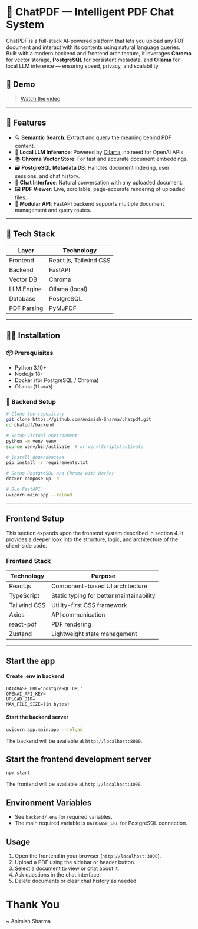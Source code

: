 # 🧠 ChatPDF — Intelligent PDF Chat System

ChatPDF is a full-stack AI-powered platform that lets you upload any PDF document and interact with its contents using natural language queries. Built with a modern backend and frontend architecture, it leverages **Chroma** for vector storage, **PostgreSQL** for persistent metadata, and **Ollama** for local LLM inference — ensuring speed, privacy, and scalability.

## 🎥 Demo

> [Watch the video](https://www.youtube.com/watch?v=VIDEO_ID_HERE)  

---

## 🚀 Features

- 🔍 **Semantic Search**: Extract and query the meaning behind PDF content.
- 🧠 **Local LLM Inference**: Powered by [Ollama](https://ollama.com), no need for OpenAI APIs.
- 📚 **Chroma Vector Store**: For fast and accurate document embeddings.
- 🗃 **PostgreSQL Metadata DB**: Handles document indexing, user sessions, and chat history.
- 💬 **Chat Interface**: Natural conversation with any uploaded document.
- 🖼 **PDF Viewer**: Live, scrollable, page-accurate rendering of uploaded files.
- 🧱 **Modular API**: FastAPI backend supports multiple document management and query routes.

---

## 🧰 Tech Stack

| Layer       | Technology                |
|-------------|----------------------------|
| Frontend    | React.js, Tailwind CSS     |
| Backend     | FastAPI                    |
| Vector DB   | Chroma                     |
| LLM Engine  | Ollama (local)             |
| Database    | PostgreSQL                 |
| PDF Parsing | PyMuPDF     |

---

## 🧑‍💻 Installation

### 📦 Prerequisites

- Python 3.10+
- Node.js 18+
- Docker (for PostgreSQL / Chroma)
- Ollama (`llama3`)

### 📁 Backend Setup

```bash
# Clone the repository
git clone https://github.com/Animish-Sharma/chatpdf.git
cd chatpdf/backend

# Setup virtual environment
python -m venv venv
source venv/bin/activate  # or venv\Scripts\activate

# Install dependencies
pip install -r requirements.txt

# Setup PostgreSQL and Chroma with Docker
docker-compose up -d

# Run FastAPI
uvicorn main:app --reload
```

---

## Frontend Setup

This section expands upon the frontend system described in section 4. It provides a deeper look into the structure, logic, and architecture of the client-side code.

### Frontend Stack

| Technology    | Purpose                              |
|---------------|--------------------------------------|
| React.js      | Component-based UI architecture      |
| TypeScript    | Static typing for better maintainability |
| Tailwind CSS  | Utility-first CSS framework          |
| Axios         | API communication                    |
| react-pdf     | PDF rendering                        |
| Zustand       | Lightweight state management         |

---


## Start the app

#### Create .env in backend
```env
DATABASE_URL="postgreSQL URL'
OPENAI_API_KEY=
UPLOAD_DIR=
MAX_FILE_SIZE=(in bytes)
```

#### Start the backend server
```bash
uvicorn app.main:app --reload
```

The backend will be available at `http://localhost:8000`.
## Start the frontend development server
```bash
npm start
```

The frontend will be available at `http://localhost:3000`.

## Environment Variables
- See `backend/.env` for required variables.
- The main required variable is `DATABASE_URL` for PostgreSQL connection.

## Usage
1. Open the frontend in your browser (`http://localhost:3000`).
2. Upload a PDF using the sidebar or header button.
3. Select a document to view or chat about it.
4. Ask questions in the chat interface.
5. Delete documents or clear chat history as needed.


#  Thank You
~ Animish Sharma